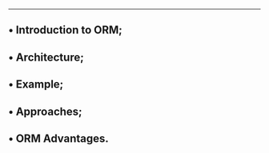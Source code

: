 ---------------------------------------------
• Introduction to ORM;
---------------------------------------------
• Architecture;
---------------------------------------------
• Example;
---------------------------------------------
• Approaches;
---------------------------------------------
• ORM Advantages.
---------------------------------------------
